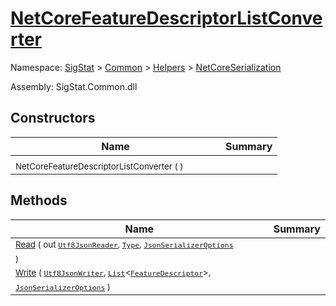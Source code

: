 # [NetCoreFeatureDescriptorListConverter](./NetCoreFeatureDescriptorListConverter.md)

Namespace: [SigStat]() > [Common](./../../README.md) > [Helpers](./../README.md) > [NetCoreSerialization](./README.md)

Assembly: SigStat.Common.dll


## Constructors

| Name | Summary | 
| --- | --- | 
| <sub>NetCoreFeatureDescriptorListConverter (  )</sub><em>&nbsp;&nbsp;&nbsp;&nbsp;&nbsp;&nbsp;&nbsp;&nbsp;&nbsp;&nbsp;&nbsp;&nbsp;</em>| <sub></sub>| <br>


## Methods

| Name | Summary | 
| --- | --- | 
| <sub>[Read](./Methods/NetCoreFeatureDescriptorListConverter-100664123.md) ( out [`Utf8JsonReader`](https://docs.microsoft.com/en-us/dotnet/api/System.Text.Json.Utf8JsonReader), [`Type`](https://docs.microsoft.com/en-us/dotnet/api/System.Type), [`JsonSerializerOptions`](https://docs.microsoft.com/en-us/dotnet/api/System.Text.Json.JsonSerializerOptions) )</sub><em>&nbsp;&nbsp;&nbsp;&nbsp;&nbsp;&nbsp;&nbsp;&nbsp;&nbsp;&nbsp;&nbsp;&nbsp;</em>| <sub></sub>| <br>
| <sub>[Write](./Methods/NetCoreFeatureDescriptorListConverter-100664124.md) ( [`Utf8JsonWriter`](https://docs.microsoft.com/en-us/dotnet/api/System.Text.Json.Utf8JsonWriter), [`List`](https://docs.microsoft.com/en-us/dotnet/api/System.Collections.Generic.List-1)\<[`FeatureDescriptor`](./../../FeatureDescriptor.md)>, [`JsonSerializerOptions`](https://docs.microsoft.com/en-us/dotnet/api/System.Text.Json.JsonSerializerOptions) )</sub><em>&nbsp;&nbsp;&nbsp;&nbsp;&nbsp;&nbsp;&nbsp;&nbsp;&nbsp;&nbsp;&nbsp;&nbsp;</em>| <sub></sub>| <br>


